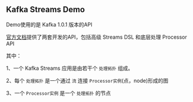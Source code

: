 ## Kafka Streams Demo
Demo使用的是 Kafka 1.0.1 版本的API

[官方文档](http://kafka.apache.org/documentation/streams/developer-guide/)提供了两套开发的API，包括高级 Streams DSL 和底层处理 Processor API

其中：

1、一个 Kafka Streams 应用是由若干个 `处理拓扑` 组成。

2、每个 `处理拓扑` 是一个通过 `流` 连接 `Processor实例`(点，node)形成的图

3、一个 `Processor实例` 是一个 `处理拓扑` 的节点
